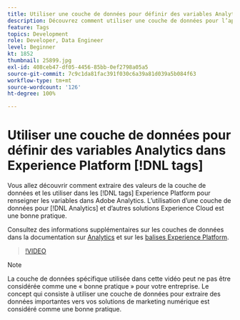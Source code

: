 ```yaml
---
title: Utiliser une couche de données pour définir des variables Analytics dans Experience Platform  [!DNL tags]
description: Découvrez comment utiliser une couche de données pour l’approvisionnement de données Analytics et d’autres solutions Experience Cloud.
feature: Tags
topics: Development
role: Developer, Data Engineer
level: Beginner
kt: 1852
thumbnail: 25899.jpg
exl-id: 408ceb47-df05-4456-85bb-0ef2798a05a5
source-git-commit: 7c9c1da81fac391f030c6a39a81d039a5b084f63
workflow-type: tm+mt
source-wordcount: '126'
ht-degree: 100%

---
```


# Utiliser une couche de données pour définir des variables Analytics dans Experience Platform [!DNL tags]

Vous allez découvrir comment extraire des valeurs de la couche de données et les utiliser dans les [!DNL tags] Experience Platform pour renseigner les variables dans Adobe Analytics. L’utilisation d’une couche de données pour [!DNL Analytics] et d’autres solutions Experience Cloud est une bonne pratique.

Consultez des informations supplémentaires sur les couches de données dans la documentation sur [Analytics](https://experienceleague.adobe.com/docs/analytics/implementation/prepare/data-layer.html?lang=fr) et sur les [balises Experience Platform](https://experienceleague.adobe.com/docs/experience-platform/tags/extensions/client/client-data-layer/overview.html?lang=fr).

>[!VIDEO](https://video.tv.adobe.com/v/25899/?quality=12&learn=on)

>[!NOTE]
>
>La couche de données spécifique utilisée dans cette vidéo peut ne pas être considérée comme une « bonne pratique » pour votre entreprise. Le concept qui consiste à utiliser une couche de données pour extraire des données importantes vers vos solutions de marketing numérique est considéré comme une bonne pratique.
